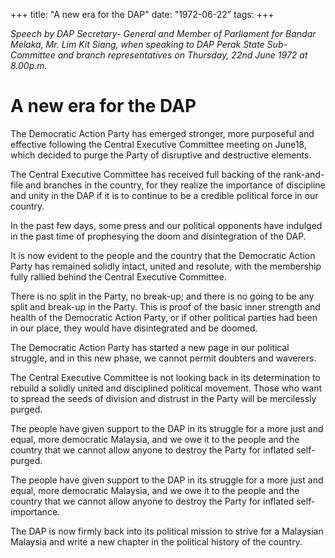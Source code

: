 +++ 
title: "A new era for the DAP"
date: "1972-06-22"
tags:
+++

_Speech by DAP Secretary- General and Member of Parliament for Bandar Melaka, Mr. Lim Kit Siang, when speaking to DAP Perak State Sub-Committee and branch representatives on Thursday, 22nd June 1972 at 8.00p.m._

# A new era for the DAP 

The Democratic Action Party has emerged stronger, more purposeful and effective following the Central Executive Committee meeting on June18, which decided to purge the Party of disruptive and destructive elements.</u>

The Central Executive Committee has received full backing of the rank-and-file and branches in the country, for they realize the importance of discipline and unity in the DAP if it is to continue to be a credible political force in our country.

In the past few days, some press and our political opponents have indulged in the past time of prophesying the doom and disintegration of the DAP.

It is now evident to the people and the country that the Democratic Action Party has remained solidly intact, united and resolute, with the membership fully rallied behind the Central Executive Committee.

There is no split in the Party, no break-up; and there is no going to be any split and break-up in the Party. This is proof of the basic inner strength and health of the Democratic Action Party, or if other political parties had been in our place, they would have disintegrated and be doomed.

The Democratic Action Party has started a new page in our political struggle, and in this new phase, we cannot permit doubters and waverers.

The Central Executive Committee is not looking back in its determination to rebuild a solidly united and disciplined political movement. Those who want to spread the seeds of division and distrust in the Party will be mercilessly purged.

The people have given support to the DAP in its struggle for a more just and equal, more democratic Malaysia, and we owe it to the people and the country that we cannot allow anyone to destroy the Party for inflated self-purged.

The people have given support to the DAP in its struggle for a more just and equal, more democratic Malaysia, and we owe it to the people and the country that we cannot allow anyone to destroy the Party for inflated self-importance.

The DAP is now firmly back into its political mission to strive for a Malaysian Malaysia and write a new chapter in the political history of the country.
 
